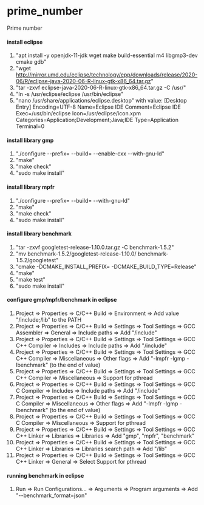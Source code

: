 # prime_number
Prime number

#### install eclipse
1. "apt install -y openjdk-11-jdk wget make build-essential m4 libgmp3-dev cmake gdb"
2. "wget http://mirror.umd.edu/eclipse/technology/epp/downloads/release/2020-06/R/eclipse-java-2020-06-R-linux-gtk-x86_64.tar.gz"
3. "tar -zxvf eclipse-java-2020-06-R-linux-gtk-x86_64.tar.gz -C /usr/"
4. "ln -s /usr/eclipse/eclipse /usr/bin/eclipse"
5. "nano /usr/share/applications/eclipse.desktop" with value:
[Desktop Entry]
Encoding=UTF-8
Name=Eclipse IDE
Comment=Eclipse IDE
Exec=/usr/bin/eclipse
Icon=/usr/eclipse/icon.xpm
Categories=Application;Development;Java;IDE
Type=Application
Terminal=0

#### install library gmp
1. "./configure --prefix= --build= --enable-cxx --with-gnu-ld" 
2. "make" 
3. "make check"
4. "sudo make install"

#### install library mpfr
1. "./configure --prefix= --build= --with-gnu-ld"
2. "make" 
3. "make check"
4. "sudo make install"

#### install library benchmark
1. "tar -zxvf googletest-release-1.10.0.tar.gz -C benchmark-1.5.2"
2. "mv benchmark-1.5.2/googletest-release-1.10.0/ benchmark-1.5.2/googletest"
3. "cmake -DCMAKE_INSTALL_PREFIX= -DCMAKE_BUILD_TYPE=Release" 
4. "make"
5. "make test"
6. "sudo make install"

#### configure gmp/mpfr/benchmark in eclipse
1. Project => Properties => C/C++ Build => Environment => Add value "/include;/lib" to the PATH 
2. Project => Properties => C/C++ Build => Settings => Tool Settings => GCC Assembler => General => Include paths => Add "/include"
3. Project => Properties => C/C++ Build => Settings => Tool Settings => GCC C++ Compiler => Includes => Include paths => Add "/include" 
4. Project => Properties => C/C++ Build => Settings => Tool Settings => GCC C++ Compiler => Miscellaneous => Other flags => Add "-lmpfr -lgmp -lbenchmark" (to the end of value)
5. Project => Properties => C/C++ Build => Settings => Tool Settings => GCC C++ Compiler => Miscellaneous => Support for pthread
6. Project => Properties => C/C++ Build => Settings => Tool Settings => GCC C Compiler => Includes => Include paths => Add "/include" 
7. Project => Properties => C/C++ Build => Settings => Tool Settings => GCC C Compiler => Miscellaneous => Other flags => Add "-lmpfr -lgmp -lbenchmark" (to the end of value)
8. Project => Properties => C/C++ Build => Settings => Tool Settings => GCC C Compiler => Miscellaneous => Support for pthread
9. Project => Properties => C/C++ Build => Settings => Tool Settings => GCC C++ Linker => Libraries => Libraries => Add "gmp", "mpfr", "benchmark"
10. Project => Properties => C/C++ Build => Settings => Tool Settings => GCC C++ Linker => Libraries => Libraries search path => Add "/lib"
11. Project => Properties => C/C++ Build => Settings => Tool Settings => GCC C++ Linker => General => Select Support for pthread

#### running benchmark in eclipse
1. Run => Run Configurations... => Arguments => Program arguments => Add "--benchmark_format=json"
